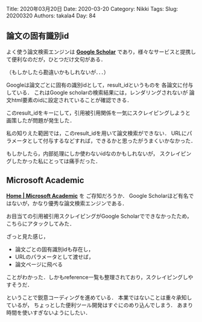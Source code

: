 ﻿Title: 2020年03月20日
Date: 2020-03-20
Category: Nikki
Tags: 
Slug: 20200320
Authors: takala4
Day: 84



## 論文の固有識別id 

よく使う論文検索エンジンは **[Google Scholar](https://scholar.google.co.jp/)**
であり，様々なサービスと提携して便利なのだが，ひとつだけ文句がある．


（もしかしたら勘違いかもしれないが．．．）


Googleは論文ごとに固有の識別idとして，result_idというものを
各論文に付与している．
これはGoogle scholarの検索結果には，レンダリングされないが
論文html要素のidに設定されていることが確認できる．

このresult_idをキーにして，引用被引用関係を一気にスクレイピングしようと
画策したが問題が発生した．


私の知りえた範囲では，このresult_idを用いて論文検索ができない．
URLにパラメータとして付与するなどすれば，できるかと思ったがうまくいかなかった．


もしかしたら，内部処理にしか使わないidなのかもしれないが，
スクレイピングしたかった私にとっては痛手だった．


## Microsoft Academic


**[Home | Microsoft Academic](https://academic.microsoft.com/home)** を
ご存知だろうか．
Google Scholarほど有名ではないが，かなり優秀な論文検索エンジンである．


お目当ての引用被引用スクレイピングがGoogle Scholarでできなかったため，
こちらにアタックしてみた．


ざっと見た感じ，

* 論文ごとの固有識別idも存在し，
* URLのパラメータとして渡せば，
* 論文ページに飛べる

ことがわかった．しかもreference一覧も整理されており，スクレイピングしやすそうだ．


ということで鋭意コーディングを進めている．
本業ではないことは重々承知しているが，
ちょっとした便利ツール開発はすぐにのめり込んでしまう．
あまり時間を使いすぎないようにしたい．
